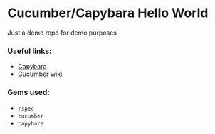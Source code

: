 # Cucumber/Capybara Hello World

Just a demo repo for demo purposes


### Useful links:

* [Capybara](https://github.com/jnicklas/capybara)
* [Cucumber wiki](https://github.com/cucumber/cucumber/wiki)


### Gems used:

* `rspec`
* `cucumber`
* `capybara`
